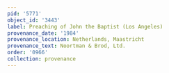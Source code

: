 ```yaml
---
pid: '5771'
object_id: '3443'
label: Preaching of John the Baptist (Los Angeles)
provenance_date: '1984'
provenance_location: Netherlands, Maastricht
provenance_text: Noortman & Brod, Ltd.
order: '0966'
collection: provenance
---
```

